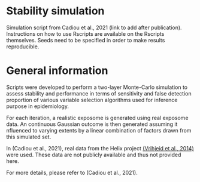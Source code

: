 # Stability simulation
Simulation script from Cadiou et al., 2021 (link to add after publication).
Instructions on how to use Rscripts are available on the Rscripts themselves.
Seeds need to be specified in order to make results reproducible.

# General information
Scripts were developed to perform a two-layer Monte-Carlo simulation to assess stability and performance in terms of sensitivity and false detection proportion of various variable selection algorithms used for inference purpose in epidemiology.

For each iteration, a realistic exposome is generated using real exposome data. An continuous Gaussian outcome is then generated assuming it nfluenced to varying extents by a linear combination of factors drawn from this simulated set.

In (Cadiou et al., 2021), real data from the Helix project [(Vrihjeid et al., 2014)](https://www.ncbi.nlm.nih.gov/pmc/articles/PMC4048258/) were used. These data are not publicly available and thus not provided here. 

For more details, please refer to (Cadiou et al., 2021).
